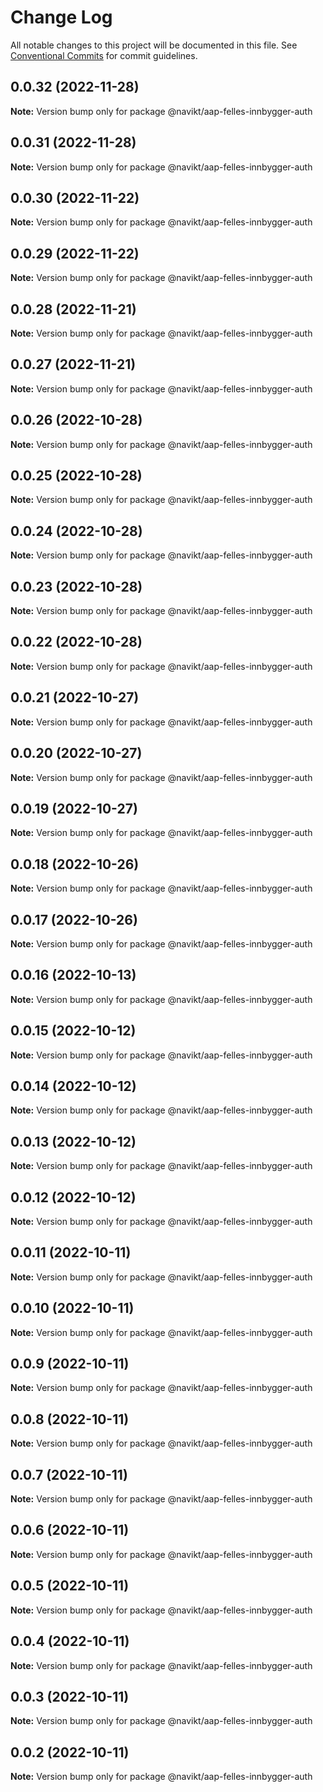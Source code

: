 # Change Log

All notable changes to this project will be documented in this file.
See [Conventional Commits](https://conventionalcommits.org) for commit guidelines.

## 0.0.32 (2022-11-28)

**Note:** Version bump only for package @navikt/aap-felles-innbygger-auth

## 0.0.31 (2022-11-28)

**Note:** Version bump only for package @navikt/aap-felles-innbygger-auth

## 0.0.30 (2022-11-22)

**Note:** Version bump only for package @navikt/aap-felles-innbygger-auth

## 0.0.29 (2022-11-22)

**Note:** Version bump only for package @navikt/aap-felles-innbygger-auth

## 0.0.28 (2022-11-21)

**Note:** Version bump only for package @navikt/aap-felles-innbygger-auth

## 0.0.27 (2022-11-21)

**Note:** Version bump only for package @navikt/aap-felles-innbygger-auth

## 0.0.26 (2022-10-28)

**Note:** Version bump only for package @navikt/aap-felles-innbygger-auth

## 0.0.25 (2022-10-28)

**Note:** Version bump only for package @navikt/aap-felles-innbygger-auth

## 0.0.24 (2022-10-28)

**Note:** Version bump only for package @navikt/aap-felles-innbygger-auth

## 0.0.23 (2022-10-28)

**Note:** Version bump only for package @navikt/aap-felles-innbygger-auth

## 0.0.22 (2022-10-28)

**Note:** Version bump only for package @navikt/aap-felles-innbygger-auth

## 0.0.21 (2022-10-27)

**Note:** Version bump only for package @navikt/aap-felles-innbygger-auth

## 0.0.20 (2022-10-27)

**Note:** Version bump only for package @navikt/aap-felles-innbygger-auth

## 0.0.19 (2022-10-27)

**Note:** Version bump only for package @navikt/aap-felles-innbygger-auth

## 0.0.18 (2022-10-26)

**Note:** Version bump only for package @navikt/aap-felles-innbygger-auth

## 0.0.17 (2022-10-26)

**Note:** Version bump only for package @navikt/aap-felles-innbygger-auth

## 0.0.16 (2022-10-13)

**Note:** Version bump only for package @navikt/aap-felles-innbygger-auth

## 0.0.15 (2022-10-12)

**Note:** Version bump only for package @navikt/aap-felles-innbygger-auth

## 0.0.14 (2022-10-12)

**Note:** Version bump only for package @navikt/aap-felles-innbygger-auth

## 0.0.13 (2022-10-12)

**Note:** Version bump only for package @navikt/aap-felles-innbygger-auth

## 0.0.12 (2022-10-12)

**Note:** Version bump only for package @navikt/aap-felles-innbygger-auth

## 0.0.11 (2022-10-11)

**Note:** Version bump only for package @navikt/aap-felles-innbygger-auth

## 0.0.10 (2022-10-11)

**Note:** Version bump only for package @navikt/aap-felles-innbygger-auth

## 0.0.9 (2022-10-11)

**Note:** Version bump only for package @navikt/aap-felles-innbygger-auth

## 0.0.8 (2022-10-11)

**Note:** Version bump only for package @navikt/aap-felles-innbygger-auth

## 0.0.7 (2022-10-11)

**Note:** Version bump only for package @navikt/aap-felles-innbygger-auth

## 0.0.6 (2022-10-11)

**Note:** Version bump only for package @navikt/aap-felles-innbygger-auth

## 0.0.5 (2022-10-11)

**Note:** Version bump only for package @navikt/aap-felles-innbygger-auth

## 0.0.4 (2022-10-11)

**Note:** Version bump only for package @navikt/aap-felles-innbygger-auth

## 0.0.3 (2022-10-11)

**Note:** Version bump only for package @navikt/aap-felles-innbygger-auth

## 0.0.2 (2022-10-11)

**Note:** Version bump only for package @navikt/aap-felles-innbygger-auth

